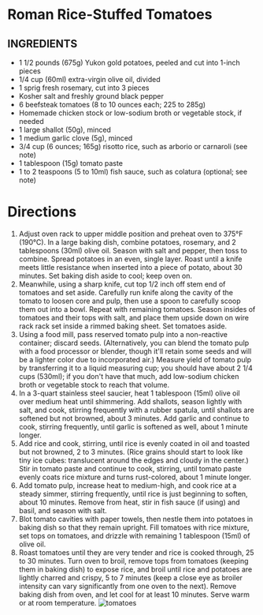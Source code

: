 # Roman Rice-Stuffed Tomatoes
## INGREDIENTS
* 1 1/2 pounds (675g) Yukon gold potatoes, peeled and cut into 1-inch pieces
* 1/4 cup (60ml) extra-virgin olive oil, divided
* 1 sprig fresh rosemary, cut into 3 pieces
* Kosher salt and freshly ground black pepper
* 6 beefsteak tomatoes (8 to 10 ounces each; 225 to 285g)
* Homemade chicken stock or low-sodium broth or vegetable stock, if needed
* 1 large shallot (50g), minced
* 1 medium garlic clove (5g), minced
* 3/4 cup (6 ounces; 165g) risotto rice, such as arborio or carnaroli (see note)
* 1 tablespoon (15g) tomato paste
* 1 to 2 teaspoons (5 to 10ml) fish sauce, such as colatura (optional; see note)
# Directions
1. Adjust oven rack to upper middle position and preheat oven to 375°F (190°C). In a large baking dish, combine potatoes, rosemary, and 2 tablespoons (30ml) olive oil. Season with salt and pepper, then toss to combine. Spread potatoes in an even, single layer. Roast until a knife meets little resistance when inserted into a piece of potato, about 30 minutes. Set baking dish aside to cool; keep oven on.
2. Meanwhile, using a sharp knife, cut top 1/2 inch off stem end of tomatoes and set aside. Carefully run knife along the cavity of the tomato to loosen core and pulp, then use a spoon to carefully scoop them out into a bowl. Repeat with remaining tomatoes. Season insides of tomatoes and their tops with salt, and place them upside down on wire rack rack set inside a rimmed baking sheet. Set tomatoes aside.
3. Using a food mill, pass reserved tomato pulp into a non-reactive container; discard seeds. (Alternatively, you can blend the tomato pulp with a food processor or blender, though it'll retain some seeds and will be a lighter color due to incorporated air.) Measure yield of tomato pulp by transferring it to a liquid measuring cup; you should have about 2 1/4 cups (530ml); if you don't have that much, add low-sodium chicken broth or vegetable stock to reach that volume.
4. In a 3-quart stainless steel saucier, heat 1 tablespoon (15ml) olive oil over medium heat until shimmering. Add shallots, season lightly with salt, and cook, stirring frequently with a rubber spatula, until shallots are softened but not browned, about 3 minutes. Add garlic and continue to cook, stirring frequently, until garlic is softened as well, about 1 minute longer.
5. Add rice and cook, stirring, until rice is evenly coated in oil and toasted but not browned, 2 to 3 minutes. (Rice grains should start to look like tiny ice cubes: translucent around the edges and cloudy in the center.) Stir in tomato paste and continue to cook, stirring, until tomato paste evenly coats rice mixture and turns rust-colored, about 1 minute longer.
6. Add tomato pulp, increase heat to medium-high, and cook rice at a steady simmer, stirring frequently, until rice is just beginning to soften, about 10 minutes. Remove from heat, stir in fish sauce (if using) and basil, and season with salt.
7. Blot tomato cavities with paper towels, then nestle them into potatoes in baking dish so that they remain upright. Fill tomatoes with rice mixture, set tops on tomatoes, and drizzle with remaining 1 tablespoon (15ml) of olive oil.
8. Roast tomatoes until they are very tender and rice is cooked through, 25 to 30 minutes. Turn oven to broil, remove tops from tomatoes (keeping them in baking dish) to expose rice, and broil until rice and potatoes are lightly charred and crispy, 5 to 7 minutes (keep a close eye as broiler intensity can vary significantly from one oven to the next). Remove baking dish from oven, and let cool for at least 10 minutes. Serve warm or at room temperature.
![tomatoes](https://www.seriouseats.com/2019/09/20190903-pomodoro-al-riso-joel-russo48.jpg)
